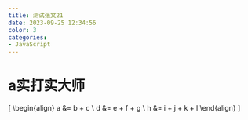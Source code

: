 ```yaml
---
title: 测试张文21
date: 2023-09-25 12:34:56
color: 3
categories: 
- JavaScript
---
```


# a实打实大师

\[
\begin{align}
a &= b + c \\
d &= e + f + g \\
h &= i + j + k + l
\end{align}
\]